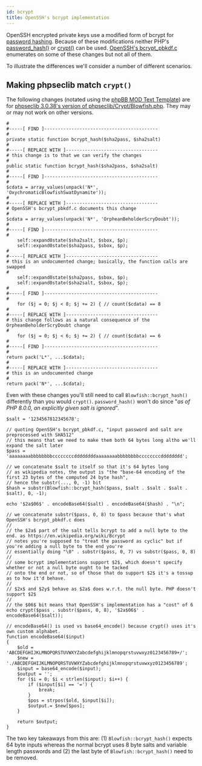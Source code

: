 ```yaml
---
id: bcrypt
title: OpenSSH's bcrypt implementation
---
```


OpenSSH encrypted private keys use a modified form of bcrypt for [password hashing](https://en.wikipedia.org/wiki/Key_derivation_function#Password_hashing). Because of these modifications neither PHP's [password_hash()](https://www.php.net/manual/en/function.password-hash.php) or [crypt()](https://www.php.net/manual/en/function.crypt.php) can be used. [OpenSSH's bcrypt_pbkdf.c](https://github.com/openssh/openssh-portable/blob/master/openbsd-compat/bcrypt_pbkdf.c) enumerates on some of these changes but not all of them.

To illustrate the differences we'll consider a number of different scenarios.

## Making phpseclib match `crypt()`

The following changes (notated using the [phpBB MOD Text Template](phpbb.md#actions)) are for [phpseclib 3.0.38's version of phpseclib/Crypt/Blowfish.php](https://github.com/phpseclib/phpseclib/blob/3.0.38/phpseclib/Crypt/Blowfish.php). They may or may not work on other versions.

```
#
#-----[ FIND ]------------------------------------------
#
private static function bcrypt_hash($sha2pass, $sha2salt)
#
#-----[ REPLACE WITH ]----------------------------------
# this change is to that we can verify the changes
#
public static function bcrypt_hash($sha2pass, $sha2salt)
#
#-----[ FIND ]------------------------------------------
#
$cdata = array_values(unpack('N*', 'OxychromaticBlowfishSwatDynamite'));
#
#-----[ REPLACE WITH ]----------------------------------
# OpenSSH's bcrypt_pbkdf.c documents this change
#
$cdata = array_values(unpack('N*', 'OrpheanBeholderScryDoubt'));
#
#-----[ FIND ]------------------------------------------
#
    self::expand0state($sha2salt, $sbox, $p);
    self::expand0state($sha2pass, $sbox, $p);
#
#-----[ REPLACE WITH ]----------------------------------
# this is an undocumented change; basically, the function calls are swapped
#
    self::expand0state($sha2pass, $sbox, $p);
    self::expand0state($sha2salt, $sbox, $p);
#
#-----[ FIND ]------------------------------------------
#
    for ($j = 0; $j < 8; $j += 2) { // count($cdata) == 8
#
#-----[ REPLACE WITH ]----------------------------------
# this change follows as a natural consequence of the OrpheanBeholderScryDoubt change
#
    for ($j = 0; $j < 6; $j += 2) { // count($cdata) == 6
#
#-----[ FIND ]------------------------------------------
#
return pack('L*', ...$cdata);
#
#-----[ REPLACE WITH ]----------------------------------
# this is an undocumented change
#
return pack('N*', ...$cdata);
```
Even with these changes you'll still need to call `Blowfish::bcrypt_hash()` differently than you would `crypt()`. `password_hash()` won't do since "_as of PHP 8.0.0, an explicitly given salt is ignored_".

```
$salt = '1234567812345678';

// quoting OpenSSH's bcrypt_pbkdf.c, "input password and salt are preprocessed with SHA512"
// this means that we need to make them both 64 bytes long altho we'll expand the salt later
$pass = 'aaaaaaaabbbbbbbbccccccccddddddddaaaaaaaabbbbbbbbccccccccdddddddd';

// we concatenate $salt to itself so that it's 64 bytes long
// as wikipedia notes, the output is "the "base-64 encoding of the first 23 bytes of the computed 24 byte hash",
// hence the substr(..., 0, -1) bit
$hash = substr(Blowfish::bcrypt_hash($pass, $salt . $salt . $salt . $salt), 0, -1);

echo '$2a$06$' . encodeBase64($salt) . encodeBase64($hash) . "\n";

// we concatenate substr($pass, 0, 8) to $pass because that's what OpenSSH's bcrypt_pbkdf.c does
//
// the $2a$ part of the salt tells bcrypt to add a null byte to the end. as https://en.wikipedia.org/wiki/Bcrypt
// notes you're supposed to "treat the password as cyclic" but if you're adding a null byte to the end you're
// essentially doing "\0" . substr($pass, 0, 7) vs substr($pass, 0, 8)
//
// some bcrypt implementations support $2$, which doesn't specify whether or not a null byte ought to be tacked
// onto the end or not, so of those that do support $2$ it's a tossup as to how it'd behave.
//
// $2x$ and $2y$ behave as $2a$ does w.r.t. the null byte. PHP doesn't support $2$
//
// the $06$ bit means that OpenSSH's implementation has a "cost" of 6
echo crypt($pass . substr($pass, 0, 8), '$2a$06$' . encodeBase64($salt));

// encodeBase64() is used vs base64_encode() because crypt() uses it's own custom alphabet.
function encodeBase64($input)
{
    $old = 'ABCDEFGHIJKLMNOPQRSTUVWXYZabcdefghijklmnopqrstuvwxyz0123456789+/';
    $new = './ABCDEFGHIJKLMNOPQRSTUVWXYZabcdefghijklmnopqrstuvwxyz0123456789';
    $input = base64_encode($input);
    $output = '';
    for ($i = 0; $i < strlen($input); $i++) {
        if ($input[$i] == '=') {
            break;
        }
        $pos = strpos($old, $input[$i]);
        $output.= $new[$pos];
    }

    return $output;
}
```
The two key takeaways from this are: (1) `Blowfish::bcrypt_hash()` expects 64 byte inputs whereas the normal bcrypt uses 8 byte salts and variable length passwords and (2) the last byte of `Blowfish::bcrypt_hash()` need to be removed.